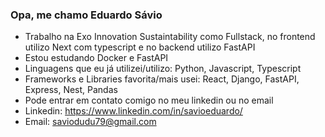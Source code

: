 ### Opa, me chamo Eduardo Sávio

- Trabalho na Exo Innovation Sustaintability como Fullstack, no frontend utilizo Next com typescript e no backend utilizo FastAPI
- Estou estudando Docker e FastAPI
- Linguagens que eu já utilizei/utilizo: Python, Javascript, Typescript
- Frameworks e Libraries favorita/mais usei: React, Django, FastAPI, Express, Nest, Pandas
- Pode entrar em contato comigo no meu linkedin ou no email
- Linkedin: https://www.linkedin.com/in/savioeduardo/
- Email: saviodudu79@gmail.com
